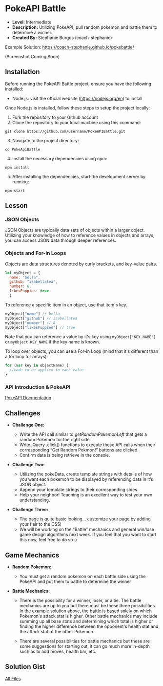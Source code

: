 
# PokeAPI Battle
* **Level:** Intermediate
* **Description:** Utilizing PokeAPI, pull random pokemon and battle them to determine a winner.
* **Created By:** Stephanie Burgos (coach-stephanie)

Example Solution: https://coach-stephanie.github.io/pokebattle/

(Screenshot Coming Soon)

## Installation
Before running the PokeAPI Battle project, ensure you have the following installed:

  - Node.js: visit the official website (https://nodejs.org/en) to install

Once Node.js is installed, follow these steps to setup the project locally:

1. Fork the repository to your Github account
2. Clone the repository to your local machine using this command:
```
git clone https://github.com/username/PokeAPIBattle.git
```
3. Navigate to the project directory:
```
cd PokeApiBattle
```
4. Install the necessary dependencies using npm:
```
npm install
```
5. After installing the dependencies, start the development server by running:
```
npm start
```

## Lesson

### JSON Objects
JSON Objects are typically data sets of objects within a larger object.
Utilizing your knowledge of how to reference values in objects and arrays, you can access JSON data through deeper references.

### Objects and For-In Loops
Objects are data structures denoted by curly brackets, and key-value pairs.
```javascript
let myObject = {
  name: "bella",
  github: "isabellatea",
  number: 6,
  likesPuppies: true
  }
```

To reference a specific item in an object, use that item's key.
```javascript
myObject["name"] // bella
myObject["github"] // isabellatea
myObject["number"] // 8
myObject["likesPuppies"] // true
```
Note that you can reference a value by it's key using `myObject["KEY_NAME"]` or `myObject.KEY_NAME` if the key name is known.

To loop over objects, you can use a For-In Loop (mind that it's different than a for loop for arrays):

```javascript
for (var key in objectName) {
  //code to be applied to each value
}
```



### API Introduction & PokeAPI
[PokeAPI Docmentation](https://pokeapi.co/docs/v2.html)



## Challenges
* **Challenge One:**
  - Write the API call similar to *getRandomPokemonLeft* that gets a random Pokemon for the right side.
  - Write jQuery .click() functions to execute these API calls when their corresponding “Get Random Pokmon!” buttons are clicked.
  - Confirm data is being retrieve in the console.


* **Challenge Two:**
  - Utilizing the pokeData, create template strings with details of how you want each pokemon to be displayed by referencing data in it’s JSON object.
  - Append your template strings to their corresponding sides.
  - Help your neighbor! Teaching is an excellent way to test your own understanding.


* **Challenge Three:**
  - The page is quite basic looking… customize your page by adding your flair to the CSS!
  - We will be working on the “Battle” mechanics and general win/lose game design algorithms next week. If you feel that you want to start this now, feel free to do so :)  

## Game Mechanics
* **Random Pokemon:**
  - You must get a random pokemon on each battle side using the PokeAPI and put them to battle to determine the winner


* **Battle Mechanics:**
  - There is the possibility for a winner, loser, or a tie. The battle mechanics are up to you but there must be these three possibilities. In the example solution above, the battle is based solely on which Pokemon's attack stat is higher. Other battle mechanics may include summing up all base stats and determining which total is higher or finding the higher difference between the opponent's health stat and the attack stat of the other Pokemon.

  - There are several possibilities for battle mechanics but these are some suggestions for starting out, it can go much more in-depth such as to add moves, health bar, etc.





## Solution Gist
[All Files](https://gist.github.com/isabellatea/bad5b5e568d54dc94d9a48e26ef1fb0d)
